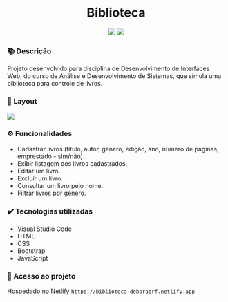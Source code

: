 <h1 align="center">Biblioteca</h1>
<p align="center">
  <img src="https://img.shields.io/badge/STATUS-CONCLUIDO-green?style=plastic">
  <img src="https://img.shields.io/github/stars/deboradrf?style=social">
</p>

### 📚 Descrição
Projeto desenvolvido para disciplina de Desenvolvimento de Interfaces Web, do curso de Análise e Desenvolvimento de Sistemas, que simula uma biblioteca para controle de livros.

### 🎨 Layout
<img src="https://github.com/user-attachments/assets/2bc89ea2-469f-495f-b4e7-b1366dac60ac">

### ⚙️ Funcionalidades
- Cadastrar livros (título, autor, gênero, edição, ano, número de páginas, emprestado - sim/não). <br>
- Exibir listagem dos livros cadastrados. <br>
- Editar um livro. <br>
- Excluír um livro. <br>
- Consultar um livro pelo nome. <br>
- Filtrar livros por gênero.

### ✔️ Tecnologias utilizadas
- Visual Studio Code
- HTML
- CSS
- Bootstrap
- JavaScript

### 📁 Acesso ao projeto
Hospedado no Netlify `https://biblioteca-deboradrf.netlify.app`
